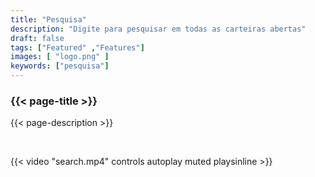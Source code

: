 ```yaml
---
title: "Pesquisa"
description: "Digite para pesquisar em todas as carteiras abertas"
draft: false
tags: ["Featured" ,"Features"]
images: [ "logo.png" ]
keywords: ["pesquisa"]
---
```






### {{< page-title >}} 
{{< page-description >}} 

<br>



{{< video "search.mp4" controls  autoplay muted playsinline >}}